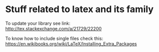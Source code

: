 # Stuff related to latex and its family

To update your library see link: http://tex.stackexchange.com/a/21729/22200

To know how to include single files check this: https://en.wikibooks.org/wiki/LaTeX/Installing_Extra_Packages
